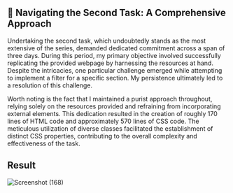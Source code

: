 ## 📝 Navigating the Second Task: A Comprehensive Approach

Undertaking the second task, which undoubtedly stands as the most extensive of the series, demanded dedicated commitment across a span of three days. During this period, my primary objective involved successfully replicating the provided webpage by harnessing the resources at hand. Despite the intricacies, one particular challenge emerged while attempting to implement a filter for a specific section. My persistence ultimately led to a resolution of this challenge.

Worth noting is the fact that I maintained a purist approach throughout, relying solely on the resources provided and refraining from incorporating external elements. This dedication resulted in the creation of roughly 170 lines of HTML code and approximately 570 lines of CSS code. The meticulous utilization of diverse classes facilitated the establishment of distinct CSS properties, contributing to the overall complexity and effectiveness of the task.

## Result

![Screenshot (168)](https://github.com/aloukikjoshi/technity-tasks/assets/119406434/9754ee63-2477-4d96-9d70-953ab4fe05f6)
